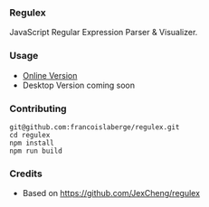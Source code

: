 ### Regulex
JavaScript Regular Expression Parser & Visualizer.

### Usage

 - [Online Version](http://francoislaberge.com/regulex/)
 - Desktop Version coming soon

### Contributing

```
git@github.com:francoislaberge/regulex.git
cd regulex
npm install
npm run build
```

### Credits

 - Based on https://github.com/JexCheng/regulex
